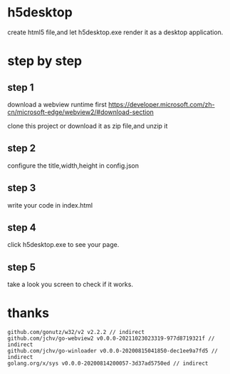 # h5desktop
create html5 file,and let h5desktop.exe render it as a desktop application.

# step by step
## step 1
download a webview runtime first https://developer.microsoft.com/zh-cn/microsoft-edge/webview2/#download-section

clone this project or download it as zip file,and unzip it
## step 2
configure the title,width,height in config.json
## step 3
write your code in index.html
## step 4
click h5desktop.exe to see your page.
## step 5
take a look you screen to check if it works.


# thanks

	github.com/gonutz/w32/v2 v2.2.2 // indirect
	github.com/jchv/go-webview2 v0.0.0-20211023023319-977d8719321f // indirect
	github.com/jchv/go-winloader v0.0.0-20200815041850-dec1ee9a7fd5 // indirect
	golang.org/x/sys v0.0.0-20200814200057-3d37ad5750ed // indirect
  
